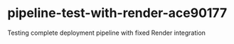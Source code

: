 # pipeline-test-with-render-ace90177
Testing complete deployment pipeline with fixed Render integration
